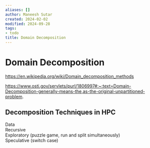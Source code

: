 ```yaml
---
aliases: []
author: Maneesh Sutar
created: 2024-02-02
modified: 2024-09-28
tags:
- todo
title: Domain Decomposition
---
```


# Domain Decomposition

<https://en.wikipedia.org/wiki/Domain_decomposition_methods>

<https://www.osti.gov/servlets/purl/1806997#:~:text=Domain-Decomposition-generally-means-the,as-the-original-unpartitioned-problem>.

## Decomposition Techniques in HPC

Data  
Recursive  
Exploratory (puzzle game, run and split simultaneously)  
Speculative (switch case)
